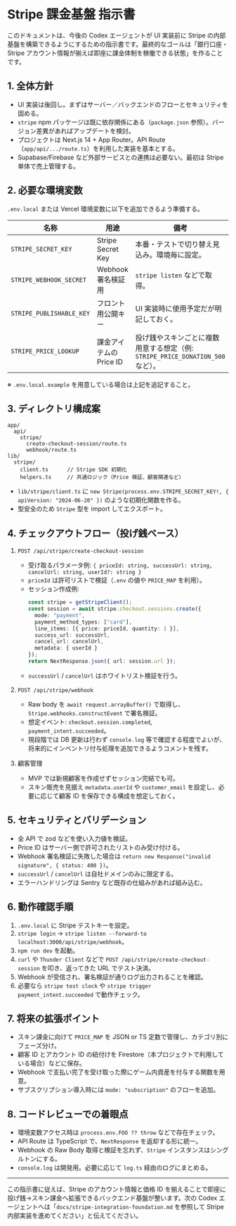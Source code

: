 # Stripe 課金基盤 指示書

このドキュメントは、今後の Codex エージェントが UI 実装前に Stripe の内部基盤を構築できるようにするための指示書です。最終的なゴールは「銀行口座・Stripe アカウント情報が揃えば即座に課金体制を稼働できる状態」を作ることです。

## 1. 全体方針
- UI 実装は後回し。まずはサーバー／バックエンドのフローとセキュリティを固める。
- `stripe` npm パッケージは既に依存関係にある（`package.json` 参照）。バージョン差異があればアップデートを検討。
- プロジェクトは Next.js 14 + App Router。API Route（`app/api/.../route.ts`）を利用した実装を基本とする。
- Supabase/Firebase など外部サービスとの連携は必要ない。最初は Stripe 単体で売上管理する。

## 2. 必要な環境変数
`.env.local` または Vercel 環境変数に以下を追加できるよう準備する。

| 名称 | 用途 | 備考 |
| --- | --- | --- |
| `STRIPE_SECRET_KEY` | Stripe Secret Key | 本番・テストで切り替え見込み。環境毎に設定。 |
| `STRIPE_WEBHOOK_SECRET` | Webhook 署名検証用 | `stripe listen` などで取得。 |
| `STRIPE_PUBLISHABLE_KEY` | フロント用公開キー | UI 実装時に使用予定だが明記しておく。 |
| `STRIPE_PRICE_LOOKUP` | 課金アイテムの Price ID | 投げ銭やスキンごとに複数用意する想定（例: `STRIPE_PRICE_DONATION_500` など）。 |

※ `.env.local.example` を用意している場合は上記を追記すること。

## 3. ディレクトリ構成案

```
app/
  api/
    stripe/
      create-checkout-session/route.ts
      webhook/route.ts
lib/
  stripe/
    client.ts      // Stripe SDK 初期化
    helpers.ts     // 共通ロジック（Price 検証、顧客関連など）
```

- `lib/stripe/client.ts` に `new Stripe(process.env.STRIPE_SECRET_KEY!, { apiVersion: "2024-06-20" })` のような初期化関数を作る。
- 型安全のため `Stripe` 型を import してエクスポート。

## 4. チェックアウトフロー（投げ銭ベース）
1. `POST /api/stripe/create-checkout-session`
   - 受け取るパラメータ例: `{ priceId: string, successUrl: string, cancelUrl: string, userId?: string }`
   - `priceId` は許可リストで検証（`.env` の値や `PRICE_MAP` を利用）。
   - セッション作成例:
     ```ts
     const stripe = getStripeClient();
     const session = await stripe.checkout.sessions.create({
       mode: "payment",
       payment_method_types: ["card"],
       line_items: [{ price: priceId, quantity: 1 }],
       success_url: successUrl,
       cancel_url: cancelUrl,
       metadata: { userId }
     });
     return NextResponse.json({ url: session.url });
     ```
   - `successUrl` / `cancelUrl` はホワイトリスト検証を行う。

2. `POST /api/stripe/webhook`
   - Raw body を `await request.arrayBuffer()` で取得し、`Stripe.webhooks.constructEvent` で署名検証。
   - 想定イベント: `checkout.session.completed`, `payment_intent.succeeded`。
   - 現段階では DB 更新は行わず `console.log` 等で確認する程度でよいが、将来的にインベントリ付与処理を追加できるようコメントを残す。

3. 顧客管理
   - MVP では新規顧客を作成せずセッション完結でも可。
   - スキン販売を見据え `metadata.userId` や `customer_email` を設定し、必要に応じて顧客 ID を保存できる構成を想定しておく。

## 5. セキュリティとバリデーション
- 全 API で zod などを使い入力値を検証。
- Price ID はサーバー側で許可されたリストのみ受け付ける。
- Webhook 署名検証に失敗した場合は `return new Response("invalid signature", { status: 400 })`。
- `successUrl` / `cancelUrl` は自社ドメインのみに限定する。
- エラーハンドリングは Sentry など既存の仕組みがあれば組み込む。

## 6. 動作確認手順
1. `.env.local` に Stripe テストキーを設定。
2. `stripe login` → `stripe listen --forward-to localhost:3000/api/stripe/webhook`。
3. `npm run dev` を起動。
4. `curl` や `Thunder Client` などで `POST /api/stripe/create-checkout-session` を叩き、返ってきた URL でテスト決済。
5. Webhook が受信され、署名検証が通りログ出力されることを確認。
6. 必要なら `stripe test clock` や `stripe trigger payment_intent.succeeded` で動作チェック。

## 7. 将来の拡張ポイント
- スキン課金に向けて `PRICE_MAP` を JSON or TS 定数で管理し、カテゴリ別にフェーズ分け。
- 顧客 ID とアカウント ID の紐付けを Firestore（本プロジェクトで利用している場合）などに保存。
- Webhook で支払い完了を受け取った際にゲーム内資産を付与する関数を用意。
- サブスクリプション導入時には `mode: "subscription"` のフローを追加。

## 8. コードレビューでの着眼点
- 環境変数アクセス時は `process.env.FOO ?? throw` などで存在チェック。
- API Route は TypeScript で、`NextResponse` を返却する形に統一。
- Webhook の Raw Body 取得と検証を忘れず、`Stripe` インスタンスはシングルトンにする。
- `console.log` は開発用。必要に応じて `log.ts` 経由のログにまとめる。

---
この指示書に従えば、Stripe のアカウント情報と価格 ID を揃えることで即座に投げ銭→スキン課金へ拡張できるバックエンド基盤が整います。次の Codex エージェントへは「`docs/stripe-integration-foundation.md` を参照して Stripe 内部実装を進めてください」と伝えてください。
